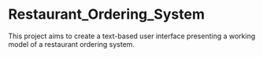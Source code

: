 # Restaurant_Ordering_System
This project aims to create a text-based user interface presenting a working model of a restaurant ordering system. 
